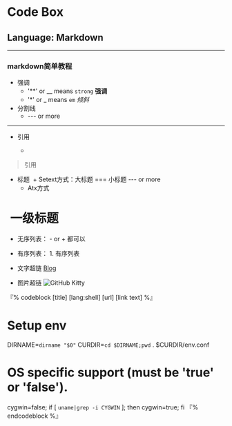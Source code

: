 # Code Box
## Language:  Markdown
---
### markdown简单教程
- 强调
  + '**' or __ means `strong` 
  **强调**
  + '*' or _ means `em`
  *倾斜*
- 分割线
  + --- or more
---
- 引用
  + >
> 引用
- 标题
  + Setext方式：大标题 === 小标题 --- or more
  + Atx方式
#  一级标题
- 无序列表： - or + 都可以
- 有序列表： 1. 有序列表


- 文字超链
[Blog](http://locustbaby.github.io "Baby")
- 图片超链
![GitHub Kitty](http://github.global.ssl.fastly.net/images/modules/logos_page/GitHub-Mark.png "GitHub Mark")



『% codeblock [title] [lang:shell] [url] [link text] %』
  # Setup env
DIRNAME=`dirname "$0"`
CURDIR=`cd $DIRNAME;pwd`
. $CURDIR/env.conf

# OS specific support (must be 'true' or 'false').
cygwin=false;
if  [ `uname|grep -i CYGWIN` ]; then
    cygwin=true;
fi
『% endcodeblock %』
